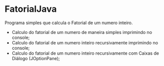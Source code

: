 # FatorialJava

Programa simples que calcula o Fatorial de um numero inteiro. 
 - Calculo do fatorial de um numero de maneira simples imprimindo no console;
 - Calculo do fatorial de um numero inteiro recursivamente imprimindo no console;
 - Calculo do fatorial de um numero inteiro recursivamente com Caixas de Diálogo (JOptionPane);
